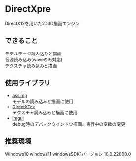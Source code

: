# DirectXpre
DirectX12を用いた2D3D描画エンジン

## できること
モデルデータ読み込みと描画  
音源読み込み(waveのみ対応)  
テクスチャ読み込みと描画

## 使用ライブラリ
- [assimp](https://github.com/assimp/assimp)  
  モデルの読み込みと描画に使用
- [DirectXTex](https://github.com/microsoft/DirectXTex)  
  テクスチャ読み込みと描画に使用
- [imgui](https://github.com/ocornut/imgui)  
  debug時のデバックウインドウ描画、実行中の変数の変更

## 推奨環境
Windows10
windows11
windowsSDK1バージョン 10.0.22000.0  

